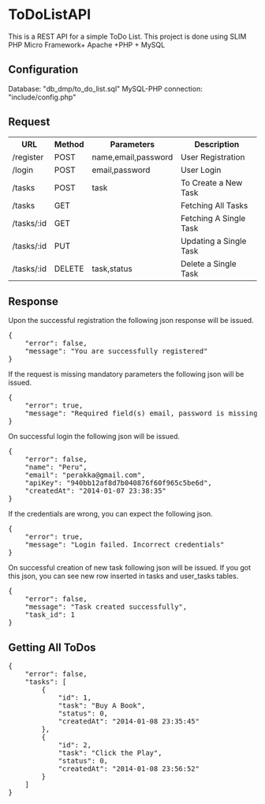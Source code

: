 ToDoListAPI
===========

This is a REST API for a simple ToDo List.
This project is done using SLIM PHP Micro Framework+ Apache +PHP + MySQL

Configuration
-------------
Database: "db_dmp/to_do_list.sql"
MySQL-PHP connection: "include/config.php"

Request
--------
<table>
 <tr>
   <th>URL</th>
   <th>Method</th>
   <th>Parameters</th>
   <th>Description</th>
 </tr>
 <tr>
  <td>/register</td>
  <td>POST</td>
  <td>name,email,password</td>
  <td>User Registration</td>
 </tr>
 <tr>
  <td>/login</td>
  <td>POST</td>
  <td>email,password</td>
  <td>User Login</td>
 </tr>
 <tr>
  <td>/tasks</td>
  <td>POST</td>
  <td>task</td>
  <td>To Create a New Task</td>
 </tr>
 <tr> 
  <td>/tasks</td>
  <td>GET</td>
  <td></td>
  <td>Fetching All Tasks</td>
 </tr>
 <tr>
  <td>/tasks/:id</td>
  <td>GET</td>
  <td></td>
  <td>Fetching A Single Task</td>
 </tr>
 <tr>
  <td>/tasks/:id</td>
  <td>PUT</td>
  <td></td>
  <td>Updating a Single Task</td>
 </tr>
 <tr>
  <td>/tasks/:id</td>
  <td>DELETE</td>
  <td>task,status</td>
  <td>Delete a Single Task</td>
 </tr>
</table>

Response
---------
Upon the successful registration the following json response will be issued.<br>
<pre>{
    "error": false,
    "message": "You are successfully registered"
}</pre>

If the request is missing mandatory parameters the following json will be issued.
<pre>{
    "error": true,
    "message": "Required field(s) email, password is missing or empty"
}</pre>

On successful login the following json will be issued.
<pre>{
    "error": false,
    "name": "Peru",
    "email": "perakka@gmail.com",
    "apiKey": "940bb12af8d7b040876f60f965c5be6d",
    "createdAt": "2014-01-07 23:38:35"
}</pre>

If the credentials are wrong, you can expect the following json.
<pre>{
    "error": true,
    "message": "Login failed. Incorrect credentials"
}</pre>

On successful creation of new task following json will be issued. If you got this json, you can see new row inserted in tasks and user_tasks tables.
<pre>{
    "error": false,
    "message": "Task created successfully",
    "task_id": 1
}</pre>
Getting All ToDos
------------------

<pre>{
    "error": false,
    "tasks": [
        {
            "id": 1,
            "task": "Buy A Book",
            "status": 0,
            "createdAt": "2014-01-08 23:35:45"
        },
        {
            "id": 2,
            "task": "Click the Play",
            "status": 0,
            "createdAt": "2014-01-08 23:56:52"
        }
    ]
}</pre>
